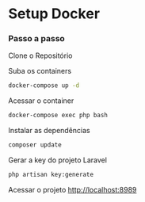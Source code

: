 # Setup Docker

### Passo a passo

Clone o Repositório

Suba os containers

```sh
docker-compose up -d
```

Acessar o container

```sh
docker-compose exec php bash
```

Instalar as dependências

```sh
composer update
```

Gerar a key do projeto Laravel

```sh
php artisan key:generate
```

Acessar o projeto
[http://localhost:8989](http://localhost:8989)
